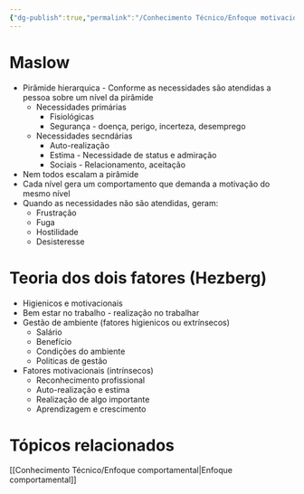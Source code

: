 ```yaml
---
{"dg-publish":true,"permalink":"/Conhecimento Técnico/Enfoque motivacional/","created":"","updated":""}
---
```


# Maslow
- Pirâmide hierarquica - Conforme as necessidades são atendidas a pessoa sobre um nível da pirâmide
	- Necessidades primárias
		- Fisiológicas
		- Segurança - doença, perigo, incerteza, desemprego
	- Necessidades secndárias
		- Auto-realização
		- Estima - Necessidade de status e admiração
		- Sociais - Relacionamento, aceitação
- Nem todos escalam a pirâmide
- Cada nível gera um comportamento que demanda a motivação do mesmo nível
- Quando as necessidades não são atendidas, geram:
	- Frustração
	- Fuga
	- Hostilidade
	- Desisteresse

# Teoria dos dois fatores (Hezberg)
- Higienicos e motivacionais
- Bem estar no trabalho - realização no trabalhar
- Gestão de ambiente (fatores higienicos ou extrínsecos)
	- Salário
	- Benefício
	- Condições do ambiente
	- Politicas de gestão
- Fatores motivacionais (intrínsecos)
	- Reconhecimento profissional
	- Auto-realização e estima
	- Realização de algo importante
	- Aprendizagem e crescimento

# Tópicos relacionados
[[Conhecimento Técnico/Enfoque comportamental\|Enfoque comportamental]]